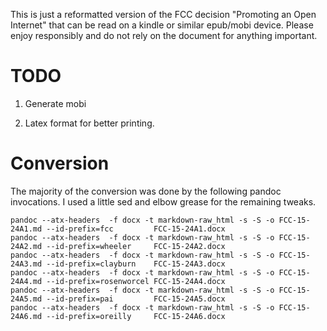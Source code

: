 This is just a reformatted version of the FCC decision "Promoting an Open Internet" that can be read on a kindle or similar epub/mobi device. Please enjoy responsibly and do not rely on the document for anything important. 
  



# TODO

1. Generate mobi

2. Latex format for better printing. 

# Conversion 

The majority of the conversion was done by the following pandoc invocations. I used a little sed and elbow grease for the remaining tweaks. 

    pandoc --atx-headers  -f docx -t markdown-raw_html -s -S -o FCC-15-24A1.md --id-prefix=fcc         FCC-15-24A1.docx
    pandoc --atx-headers  -f docx -t markdown-raw_html -s -S -o FCC-15-24A2.md --id-prefix=wheeler     FCC-15-24A2.docx
    pandoc --atx-headers  -f docx -t markdown-raw_html -s -S -o FCC-15-24A3.md --id-prefix=clayburn    FCC-15-24A3.docx
    pandoc --atx-headers  -f docx -t markdown-raw_html -s -S -o FCC-15-24A4.md --id-prefix=rosenworcel FCC-15-24A4.docx
    pandoc --atx-headers  -f docx -t markdown-raw_html -s -S -o FCC-15-24A5.md --id-prefix=pai         FCC-15-24A5.docx
    pandoc --atx-headers  -f docx -t markdown-raw_html -s -S -o FCC-15-24A6.md --id-prefix=oreilly     FCC-15-24A6.docx


